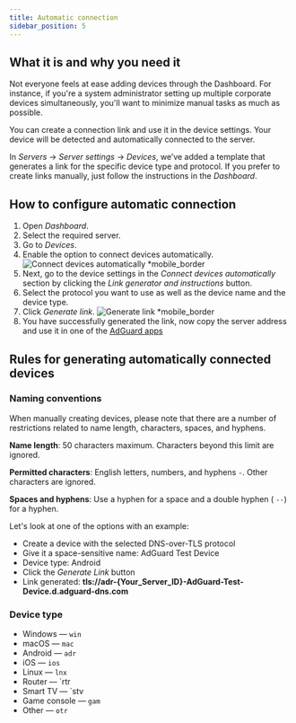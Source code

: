 ```yaml
---
title: Automatic connection
sidebar_position: 5
---
```


## What it is and why you need it

Not everyone feels at ease adding devices through the Dashboard. For instance, if you're a system administrator setting up multiple corporate devices simultaneously, you'll want to minimize manual tasks as much as possible.

You can create a connection link and use it in the device settings. Your device will be detected and automatically connected to the server.

In *Servers* → *Server settings* → *Devices*, we’ve added a template that generates a link for the specific device type and protocol. If you prefer to create links manually, just follow the instructions in the *Dashboard*.

## How to configure automatic connection

1. Open *Dashboard*.
1. Select the required server.
1. Go to *Devices*.
1. Enable the option to connect devices automatically.
    ![Connect devices automatically *mobile_border](https://cdn.adtidy.org/content/kb/dns/private/new_dns/connect/automatically_step4.png)
1. Next, go to the device settings in the *Connect devices automatically* section by clicking the *Link generator and instructions* button.
1. Select the protocol you want to use as well as the device name and the device type.
1. Click *Generate link*.
    ![Generate link *mobile_border](https://cdn.adtidy.org/content/kb/dns/private/new_dns/connect/automatically_step7.png)
1. You have successfully generated the link, now copy the server address and use it in one of the [AdGuard apps](https://adguard.com/welcome.html)

## Rules for generating automatically connected devices

### Naming conventions

When manually creating devices, please note that there are a number of restrictions related to name length, characters, spaces, and hyphens.

**Name length**: 50 characters maximum. Characters beyond this limit are ignored.

**Permitted characters**: English letters, numbers, and hyphens `-`. Other characters are ignored.

**Spaces and hyphens**: Use a hyphen for a space and a double hyphen ( `--`) for a hyphen.

Let's look at one of the options with an example:

- Create a device with the selected DNS-over-TLS protocol
- Give it a space-sensitive name: AdGuard Test Device
- Device type: Android
- Click the *Generate Link* button
- Link generated: **tls://adr-{Your_Server_ID}-AdGuard-Test-Device.d.adguard-dns.com**

### Device type

- Windows — `win`
- macOS — `mac`
- Android — `adr`
- iOS — `ios`
- Linux — `lnx`
- Router — `rtr
- Smart TV — `stv
- Game console — `gam`
- Other — `otr`
